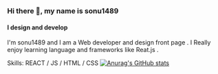<!-- ### Hi, I’m @sonu1489


I'm sonu and I am a Web developer and design front page . I Really enjoy learning  language and frameworks  like Reat.js . 
 -->
<!-- [![Anurag's GitHub stats](https://github-readme-stats.vercel.app/api?username=sonu1489)](https://github.com/anuraghazra/github-readme-stats) -->

### Hi there 👋, my name is sonu1489
#### I design and develop
I'm sonu1489 and I am a Web developer and design front page . I Really enjoy learning  language and frameworks  like Reat.js . 

Skills: REACT / JS / HTML / CSS
[![Anurag's GitHub stats](https://github-readme-stats.vercel.app/api?username=sonu1489)](https://github.com/anuraghazra/github-readme-stats)





